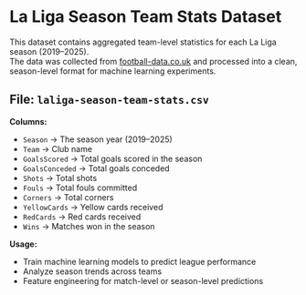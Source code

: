 # La Liga Season Team Stats Dataset

This dataset contains aggregated team-level statistics for each La Liga season (2019–2025).  
The data was collected from [football-data.co.uk](https://www.football-data.co.uk/) and processed into a clean, season-level format for machine learning experiments.  

## File: `laliga-season-team-stats.csv`

**Columns:**
- `Season` → The season year (2019–2025)
- `Team` → Club name
- `GoalsScored` → Total goals scored in the season
- `GoalsConceded` → Total goals conceded
- `Shots` → Total shots
- `Fouls` → Total fouls committed
- `Corners` → Total corners
- `YellowCards` → Yellow cards received
- `RedCards` → Red cards received
- `Wins` → Matches won in the season

**Usage:**
- Train machine learning models to predict league performance
- Analyze season trends across teams
- Feature engineering for match-level or season-level predictions
